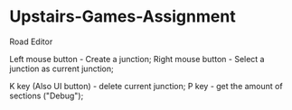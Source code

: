 # Upstairs-Games-Assignment
Road Editor


Left mouse button - Create a junction;
Right mouse button - Select a junction as current junction;

K key (Also UI button) - delete current junction;
P key - get the amount of sections ("Debug");
